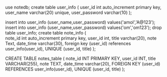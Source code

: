 use notedb;
create table user_info 
(
user_id int  auto_increment primary key,
user_name varchar(20) unique,
user_password varchar(10)
);


insert into user_info (user_name,user_password) values('amol','A@123');
insert into user_info (user_name,user_password) values('om','om123');
drop table user_info;
	create table note_info
	(	
		note_id int auto_increment  primary key,
		user_id int,
		title varchar(20),
		note Text,
		date_time varchar(30),
		foreign key (user_id) references user_info(user_id),
         UNIQUE (user_id, title)
	);
	
   

CREATE TABLE notes_table (
    note_id INT PRIMARY KEY,
    user_id INT,
    title VARCHAR(255),
    note TEXT,
    date_time varchar(20),
    FOREIGN KEY (user_id) REFERENCES user_info(user_id),
    UNIQUE (user_id, title)
);
